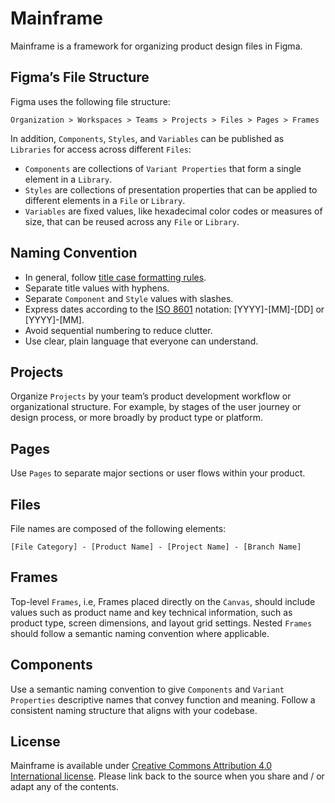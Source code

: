 # Mainframe

Mainframe is a framework for organizing product design files in Figma. 

## Figma’s File Structure

Figma uses the following file structure:

```
Organization > Workspaces > Teams > Projects > Files > Pages > Frames
```

In addition, `Components`, `Styles`, and `Variables` can be published as `Libraries` for access across different `Files`:

* `Components` are collections of `Variant Properties` that form a single element in a `Library`.
* `Styles` are collections of presentation properties that can be applied to different elements in a `File` or `Library`.
* `Variables` are fixed values, like hexadecimal color codes or measures of size, that can be reused across any `File` or `Library`.

## Naming Convention

* In general, follow [title case formatting rules](https://en.wikipedia.org/wiki/Title_case).
* Separate title values with hyphens.
* Separate `Component` and `Style` values with slashes.
* Express dates according to the [ISO 8601](https://www.iso.org/iso-8601-date-and-time-format.html) notation: [YYYY]-[MM]-[DD] or [YYYY]-[MM].
* Avoid sequential numbering to reduce clutter.
* Use clear, plain language that everyone can understand.

## Projects

Organize `Projects` by your team’s product development workflow or organizational structure. For example, by stages of the user journey or design process, or more broadly by product type or platform.

## Pages

Use `Pages` to separate major sections or user flows within your product. 

## Files

File names are composed of the following elements:

```
[File Category] - [Product Name] - [Project Name] - [Branch Name]
```

## Frames

Top-level `Frames`, i.e, Frames placed directly on the `Canvas`, should include values such as product name and key technical information, such as product type, screen dimensions, and layout grid settings. Nested `Frames` should follow a semantic naming convention where applicable.

## Components

Use a semantic naming convention to give `Components` and `Variant Properties` descriptive names that convey function and meaning. Follow a consistent naming structure that aligns with your codebase.

## License

Mainframe is available under [Creative Commons Attribution 4.0 International license](https://creativecommons.org/licenses/by/4.0/). Please link back to the source when you share and / or adapt any of the contents.
